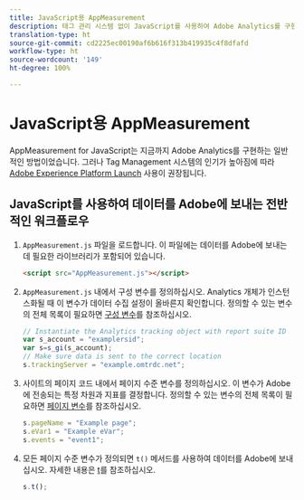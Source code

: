 ```yaml
---
title: JavaScript용 AppMeasurement
description: 태그 관리 시스템 없이 JavaScript를 사용하여 Adobe Analytics를 구현하는 방법을 알아봅니다.
translation-type: ht
source-git-commit: cd2225ec00190af6b616f313b419935c4f8dfafd
workflow-type: ht
source-wordcount: '149'
ht-degree: 100%

---
```



# JavaScript용 AppMeasurement

AppMeasurement for JavaScript는 지금까지 Adobe Analytics를 구현하는 일반적인 방법이었습니다. 그러나 Tag Management 시스템의 인기가 높아짐에 따라 [Adobe Experience Platform Launch](../launch/overview.md) 사용이 권장됩니다.

## JavaScript를 사용하여 데이터를 Adobe에 보내는 전반적인 워크플로우

1. `AppMeasurement.js` 파일을 로드합니다. 이 파일에는 데이터를 Adobe에 보내는 데 필요한 라이브러리가 포함되어 있습니다.

   ```html
   <script src="AppMeasurement.js"></script>
   ```

2. `AppMeasurement.js` 내에서 구성 변수를 정의하십시오. Analytics 개체가 인스턴스화될 때 이 변수가 데이터 수집 설정이 올바른지 확인합니다. 정의할 수 있는 변수의 전체 목록이 필요하면 [구성 변수](../vars/config-vars/configuration-variables.md)를 참조하십시오.

   ```js
   // Instantiate the Analytics tracking object with report suite ID
   var s_account = "examplersid";
   var s=s_gi(s_account);
   // Make sure data is sent to the correct location
   s.trackingServer = "example.omtrdc.net";
   ```

3. 사이트의 페이지 코드 내에서 페이지 수준 변수를 정의하십시오. 이 변수가 Adobe에 전송되는 특정 차원과 지표를 결정합니다. 정의할 수 있는 변수의 전체 목록이 필요하면 [페이지 변수](../vars/page-vars/page-variables.md)를 참조하십시오.

   ```js
   s.pageName = "Example page";
   s.eVar1 = "Example eVar";
   s.events = "event1";
   ```

4. 모든 페이지 수준 변수가 정의되면 `t()` 메서드를 사용하여 데이터를 Adobe에 보내십시오. 자세한 내용은 [t](../vars/functions/t-method.md)를 참조하십시오.

   ```js
   s.t();
   ```
